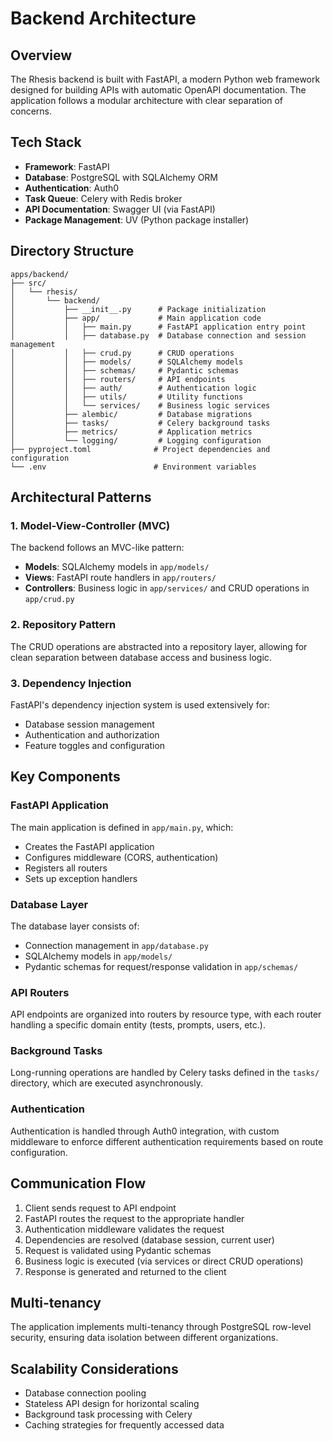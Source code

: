# Backend Architecture

## Overview

The Rhesis backend is built with FastAPI, a modern Python web framework designed for building APIs with automatic OpenAPI documentation. The application follows a modular architecture with clear separation of concerns.

## Tech Stack

- **Framework**: FastAPI
- **Database**: PostgreSQL with SQLAlchemy ORM
- **Authentication**: Auth0
- **Task Queue**: Celery with Redis broker
- **API Documentation**: Swagger UI (via FastAPI)
- **Package Management**: UV (Python package installer)

## Directory Structure

```
apps/backend/
├── src/
│   └── rhesis/
│       └── backend/
│           ├── __init__.py      # Package initialization
│           ├── app/             # Main application code
│           │   ├── main.py      # FastAPI application entry point
│           │   ├── database.py  # Database connection and session management
│           │   ├── crud.py      # CRUD operations
│           │   ├── models/      # SQLAlchemy models
│           │   ├── schemas/     # Pydantic schemas
│           │   ├── routers/     # API endpoints
│           │   ├── auth/        # Authentication logic
│           │   ├── utils/       # Utility functions
│           │   └── services/    # Business logic services
│           ├── alembic/         # Database migrations
│           ├── tasks/           # Celery background tasks
│           ├── metrics/         # Application metrics
│           └── logging/         # Logging configuration
├── pyproject.toml              # Project dependencies and configuration
└── .env                        # Environment variables
```

## Architectural Patterns

### 1. Model-View-Controller (MVC)

The backend follows an MVC-like pattern:
- **Models**: SQLAlchemy models in `app/models/`
- **Views**: FastAPI route handlers in `app/routers/`
- **Controllers**: Business logic in `app/services/` and CRUD operations in `app/crud.py`

### 2. Repository Pattern

The CRUD operations are abstracted into a repository layer, allowing for clean separation between database access and business logic.

### 3. Dependency Injection

FastAPI's dependency injection system is used extensively for:
- Database session management
- Authentication and authorization
- Feature toggles and configuration

## Key Components

### FastAPI Application

The main application is defined in `app/main.py`, which:
- Creates the FastAPI application
- Configures middleware (CORS, authentication)
- Registers all routers
- Sets up exception handlers

### Database Layer

The database layer consists of:
- Connection management in `app/database.py`
- SQLAlchemy models in `app/models/`
- Pydantic schemas for request/response validation in `app/schemas/`

### API Routers

API endpoints are organized into routers by resource type, with each router handling a specific domain entity (tests, prompts, users, etc.).

### Background Tasks

Long-running operations are handled by Celery tasks defined in the `tasks/` directory, which are executed asynchronously.

### Authentication

Authentication is handled through Auth0 integration, with custom middleware to enforce different authentication requirements based on route configuration.

## Communication Flow

1. Client sends request to API endpoint
2. FastAPI routes the request to the appropriate handler
3. Authentication middleware validates the request
4. Dependencies are resolved (database session, current user)
5. Request is validated using Pydantic schemas
6. Business logic is executed (via services or direct CRUD operations)
7. Response is generated and returned to the client

## Multi-tenancy

The application implements multi-tenancy through PostgreSQL row-level security, ensuring data isolation between different organizations.

## Scalability Considerations

- Database connection pooling
- Stateless API design for horizontal scaling
- Background task processing with Celery
- Caching strategies for frequently accessed data 